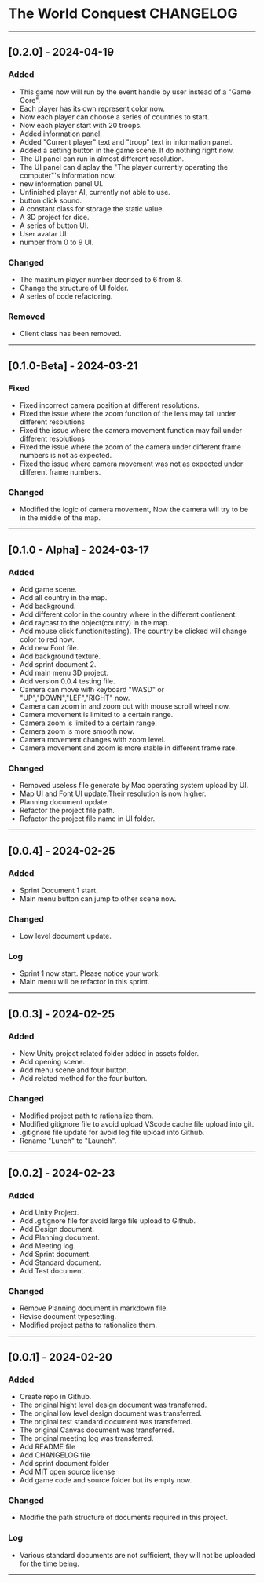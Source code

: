 # The World Conquest CHANGELOG

---

## [0.2.0] - 2024-04-19

### Added

* This game now will run by the event handle by user instead of a "Game Core".
* Each player has its own represent color now.
* Now each player can choose a series of countries to start.
* Now each player start with 20 troops.
* Added information panel.
* Added "Current player" text and "troop" text in information panel.
* Added a setting button in the game scene. It do nothing right now.
* The UI panel can run in almost different resolution.
* The UI panel can display the "The player currently operating the computer"'s information now.
* new information panel UI.
* Unfinished player AI, currently not able to use.
* button click sound.
* A constant class for storage the static value.
* A 3D project for dice.
* A series of button UI.
* User avatar UI
* number from 0 to 9 UI.

### Changed

* The maxinum player number decrised to 6 from 8.
* Change the structure of UI folder.
* A series of code refactoring.

### Removed

* Client class has been removed.

---

## [0.1.0-Beta] - 2024-03-21

### Fixed

* Fixed incorrect camera position at different resolutions.
* Fixed the issue where the zoom function of the lens may fail under different resolutions
* Fixed the issue where the camera movement function may fail under different resolutions
* Fixed the issue where the zoom of the camera under different frame numbers is not as expected.
* Fixed the issue where camera movement was not as expected under different frame numbers.

### Changed

* Modified the logic of camera movement, Now the camera will try to be in the middle of the map.

---

## [0.1.0 - Alpha] - 2024-03-17

### Added

* Add game scene.
* Add all country in the map.
* Add background.
* Add different color in the country where in the different contienent.
* Add raycast to the object(country) in the map.
* Add mouse click function(testing). The country be clicked will change color to red now.
* Add new Font file.
* Add background texture.
* Add sprint document 2.
* Add main menu 3D project.
* Add version 0.0.4 testing file.
* Camera can move with keyboard "WASD" or "UP","DOWN","LEF","RIGHT" now.
* Camera can zoom in and zoom out with mouse scroll wheel now.
* Camera movement is limited to a certain range.
* Camera zoom is limited to a certain range.
* Camera zoom is more smooth now.
* Camera movement changes with zoom level.
* Camera movement and zoom is more stable in different frame rate.

### Changed

* Removed useless file generate by Mac operating system upload by UI.
* Map UI and Font UI update.Their resolution is now higher.
* Planning document update.
* Refactor the project file path.
* Refactor the project file name in UI folder.

---
## [0.0.4] - 2024-02-25

### Added

* Sprint Document 1 start.
* Main menu button can jump to other scene now.

### Changed

* Low level document update.

### Log

* Sprint 1 now start. Please notice your work.
* Main menu will be refactor in this sprint.

---

## [0.0.3] - 2024-02-25

### Added

* New Unity project related folder added in assets folder.
* Add opening scene.
* Add  menu scene and four button.
* Add related method for the four button.

### Changed

* Modified project path to rationalize them.
* Modified gitignore file to avoid upload VScode cache file upload into git.
* .gitignore file update for avoid log file upload into Github.
* Rename "Lunch" to "Launch".

---

## [0.0.2] - 2024-02-23

### Added

* Add Unity Project.
* Add .gitignore file for avoid large file upload to Github.
* Add Design document.
* Add Planning document.
* Add Meeting log.
* Add Sprint document.
* Add Standard document.
* Add Test document.

### Changed

* Remove Planning document in markdown file.
* Revise document typesetting.
* Modified project paths to rationalize them.

---

## [0.0.1] - 2024-02-20

### Added

* Create repo in Github.
* The original hight level design document was transferred.
* The original low level design document was transferred.
* The original test standard document was transferred.
* The original Canvas document was transferred.
* The original meeting log was transferred.
* Add README file
* Add CHANGELOG file
* Add sprint document folder
* Add MIT open source license
* Add game code and source folder but its empty now.

### Changed

* Modifie the path structure of documents required in this project.

### Log

* Various standard documents are not sufficient, they will not be uploaded for the time being.

---